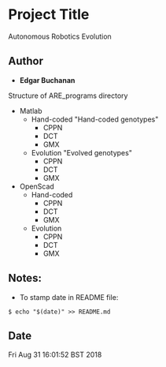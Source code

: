 # Project Title

Autonomous Robotics Evolution

## Author

* **Edgar Buchanan** 

Structure of ARE_programs directory
- Matlab
  - Hand-coded
    "Hand-coded genotypes"
     - CPPN
     - DCT
     - GMX
  - Evolution
    "Evolved genotypes"
    - CPPN
    - DCT
    - GMX
- OpenScad
  - Hand-coded
    - CPPN
    - DCT
    - GMX
  - Evolution
    - CPPN
    - DCT
    - GMX
    
## Notes:

- To stamp date in README file: 
```
$ echo "$(date)" >> README.md 
```

## Date

Fri Aug 31 16:01:52 BST 2018
